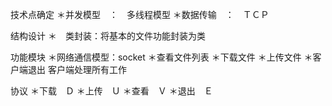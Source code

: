 

技术点确定
＊并发模型　：　多线程模型
＊数据传输　：　ＴＣＰ

结构设计
＊　类封装：将基本的文件功能封装为类

功能模块
＊网络通信模型：socket
＊查看文件列表
＊下载文件
＊上传文件
＊客户端退出
客户端处理所有工作

协议
＊下载　Ｄ
＊上传　Ｕ
＊查看　Ｖ
＊退出　Ｅ
